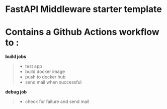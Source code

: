 # FastAPI Middleware starter template

# Contains a Github Actions workflow to :
__build jobs__
> - test app
> - build docker image
> - push to docker hub
> - send mail when successful

__debug job__
> - check for failure and send mail
